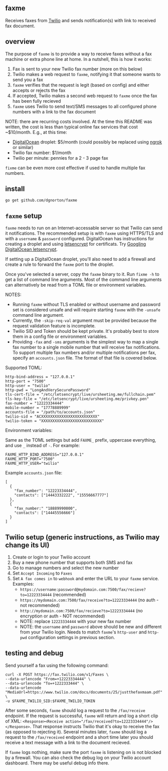 ## faxme
Receives faxes from [Twilio](https://www.twilio.com) and sends notification(s) with link to received fax document.

## overview
The purpose of `faxme` is to provide a way to receive faxes without a fax machine or extra phone line at home. In a nutshell, this is how it works:
1. Fax is sent to your new Twilio fax number (more on this below)
2. Twilio makes a web request to `faxme`, notifying it that someone wants to send you a fax
3. `faxme` verifies that the request is legit (based on config) and either accepts or rejects the fax
4. If accepted, Twilio makes a second web request to `faxme` once the fax has been fully recieved
5. `faxme` uses Twilio to send text/SMS messages to all configured phone numbers with a link to the fax document

 NOTE: there are recurring costs involved. At the time this README was written, the cost is less than typical online fax services that cost ~$10/month. E.g., at this time:
 * [DigitalOcean](https://www.digitalocean.com) droplet: $5/month (could possibly be replaced using [ngrok](https://ngrok.com/pricing) or similar)
 * Twilio fax number: $1/month
 * Twilio per minute: pennies for a 2 - 3 page fax

`fixme` can be even more cost effective if used to handle multiple fax numbers.

## install
```
go get github.com/dgnorton/faxme
```

## `faxme` setup
`faxme` needs to run on an Internet-accessable server so that Twilio can send it notifications. The recommended setup is with `faxme` using HTTPS/TLS and with a `username` & `password` configured. DigitalOcean has instructions for creating a droplet and using [letsencrypt](https://letsencrypt.org) for certificats. Try [Googling DigitalOcean letsencrypt](https://www.google.com/search?&q=digitalocean+letsencrypt&ie=utf-8&oe=utf-8).

If setting up a DigitalOcean droplet, you'll also need to add a firewall and create a rule to forward the `faxme` port to the droplet.

Once you've selected a server, copy the `faxme` binary to it. Run `fixme -h` to get a list of command line arguments. Most of the command line arguments can alternatively be read from a TOML file or environment variables.

NOTES:
* Running `faxme` without TLS enabled or without username and password set is considered unsafe and will require starting `faxme` with the `-unsafe` command line argument.
* Currently, the `-skip-req-val` argument must be provided because the request validation feature is incomplete.
* Twilio SID and Token should be kept private. It's probably best to store them in a config file or environment variables.
* Providing `-fax` and `-sms` arguments is the simplest way to map a single fax number to a single mobile number that will receive fax notifications. To support multiple fax numbers and/or multiple notifications per fax, specify an `accounts.json` file. The format of that file is covered below.

Supported TOML:

```
http-bind-address = "127.0.0.1"
http-port = "7500"
http-user = "twilio"
http-pwd = "LongAndVerySecurePassword"
tls-cert-file = "/etc/letsencrypt/live/ursheeting.me/fullchain.pem"
tls-key-file = "/etc/letsencrypt/live/ursheeting.me/privkey.pen"
fax-number = "12223334444"
mobile-number = "17778889999"
accounts-file = "/path/to/accounts.json"
twilio-sid = "ACXXXXXXXXXXXXXXXXXXXXXXXXX"
twilio-token = "XXXXXXXXXXXXXXXXXXXXXXXXXXX"
```

Environment variables:

Same as the TOML settings but add `FAXME_` prefix, uppercase everything, and use `_` instead of `-`. For example:
```
FAXME_HTTP_BIND_ADDRESS="127.0.0.1"
FAXME_HTTP_PORT="7500"
FAXME_HTTP_USER="twilio"
```

Example `accounts.json` file:
```
[
  {
    "fax_number": "12223334444",
    "contacts": ["14443332222", "15556667777"]
  },
  {
    "fax_number:" "18889990000",
    "contacts": ["14445556666"]
  }
]
```

## Twilio setup (generic instructions, as Twilio may change its UI)
1. Create or login to your Twilio account
2. Buy a new phone number that supports both SMS and fax
3. Go to manage numbers and select the new number
4. Set `Accept Incoming` to `Faxes`
5. Set `A fax comes in` to `webhook` and enter the URL to your `faxme` service. Examples:
   * `https://username:password@mydomain.com:7500/fax/recieve?to=12223334444` (recommended)
   * `https://mydomain.com:7500/fax/receive?to=12223334444` (no auth - not recommended)
   * `http://mydomain.com:7500/fax/recieve?to=12223334444` (no encryption or auth - NOT recommended)
   * NOTE: replace `12223334444` with your new fax number
   * NOTE: the `username` and `password` above should be new and different from your Twilio login. Needs to match `faxme`'s `http-user` and `http-pwd` configuration settings in previous section.
   
## testing and debug
Send yourself a fax using the following command:
```
curl -X POST https://fax.twilio.com/v1/Faxes \
--data-urlencode "From=+12223334444" \
--data-urlencode "To=+1222333444" \
--data-urlencode "MediaUrl=https://www.twilio.com/docs/documents/25/justthefaxmaam.pdf" \
-u $FAXME_TWILIO_SID:$FAXME_TWILIO_TOKEN
```
After some seconds, `faxme` should log a request to the `/fax/receive` endpoint. If the request is successful, `faxme` will return and log a short clip of XML: `<Response><Receive action="/fax/received?to=12223334444"/></Response>`. That response instructs Twilio that it's okay to receive the fax (as opposed to rejecting it). Several minutes later, `faxme` should log a request to the `/fax/received` endpoint and a short time later you should receive a text message with a link to the document recieved.

If `faxme` logs nothing, make sure the port `faxme` is listening on is not blocked by a firewall. You can also check the debug log on your Twilio account dashboard. There may be useful debug info there.
